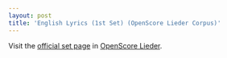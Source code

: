 ```yaml
---
layout: post
title: 'English Lyrics (1st Set) (OpenScore Lieder Corpus)'
---
```


Visit the [official set page] in [OpenScore Lieder].

[official set page]: https://musescore.com/openscore-lieder-corpus/sets/5105656
[OpenScore Lieder]: https://musescore.com/openscore-lieder-corpus

